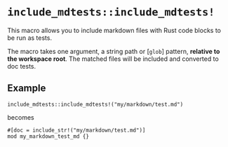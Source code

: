 # `include_mdtests::include_mdtests!`

This macro allows you to include markdown files with Rust code blocks to be run as tests.

The macro takes one argument, a string path or [`glob`] pattern, **relative to the workspace root**.
The matched files will be included and converted to doc tests.

## Example

```rust,ignore
include_mdtests::include_mdtests!("my/markdown/test.md")
```
becomes
```rust,ignore
#[doc = include_str!("my/markdown/test.md")]
mod my_markdown_test_md {}
```

